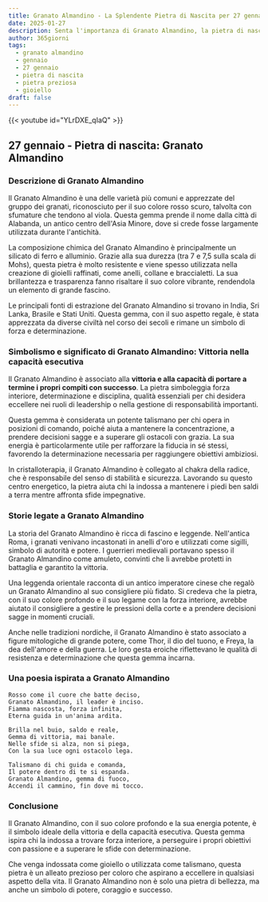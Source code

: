 ```yaml
---
title: Granato Almandino - La Splendente Pietra di Nascita per 27 gennaio
date: 2025-01-27
description: Senta l'importanza di Granato Almandino, la pietra di nascita di 27 gennaio che simboleggia Vittoria nella capacità esecutiva. Lasci che la sua bellezza e il suo significato illuminino la sua giornata.
author: 365giorni
tags:
  - granato almandino
  - gennaio
  - 27 gennaio
  - pietra di nascita
  - pietra preziosa
  - gioiello
draft: false
---
```


{{< youtube id="YLrDXE_qIaQ" >}}

## 27 gennaio - Pietra di nascita: Granato Almandino

### Descrizione di Granato Almandino

Il Granato Almandino è una delle varietà più comuni e apprezzate del gruppo dei granati, riconosciuto per il suo colore rosso scuro, talvolta con sfumature che tendono al viola. Questa gemma prende il nome dalla città di Alabanda, un antico centro dell'Asia Minore, dove si crede fosse largamente utilizzata durante l'antichità.

La composizione chimica del Granato Almandino è principalmente un silicato di ferro e alluminio. Grazie alla sua durezza (tra 7 e 7,5 sulla scala di Mohs), questa pietra è molto resistente e viene spesso utilizzata nella creazione di gioielli raffinati, come anelli, collane e braccialetti. La sua brillantezza e trasparenza fanno risaltare il suo colore vibrante, rendendola un elemento di grande fascino.

Le principali fonti di estrazione del Granato Almandino si trovano in India, Sri Lanka, Brasile e Stati Uniti. Questa gemma, con il suo aspetto regale, è stata apprezzata da diverse civiltà nel corso dei secoli e rimane un simbolo di forza e determinazione.

### Simbolismo e significato di Granato Almandino: Vittoria nella capacità esecutiva

Il Granato Almandino è associato alla **vittoria e alla capacità di portare a termine i propri compiti con successo**. La pietra simboleggia forza interiore, determinazione e disciplina, qualità essenziali per chi desidera eccellere nei ruoli di leadership o nella gestione di responsabilità importanti.

Questa gemma è considerata un potente talismano per chi opera in posizioni di comando, poiché aiuta a mantenere la concentrazione, a prendere decisioni sagge e a superare gli ostacoli con grazia. La sua energia è particolarmente utile per rafforzare la fiducia in sé stessi, favorendo la determinazione necessaria per raggiungere obiettivi ambiziosi.

In cristalloterapia, il Granato Almandino è collegato al chakra della radice, che è responsabile del senso di stabilità e sicurezza. Lavorando su questo centro energetico, la pietra aiuta chi la indossa a mantenere i piedi ben saldi a terra mentre affronta sfide impegnative.

### Storie legate a Granato Almandino

La storia del Granato Almandino è ricca di fascino e leggende. Nell'antica Roma, i granati venivano incastonati in anelli d'oro e utilizzati come sigilli, simbolo di autorità e potere. I guerrieri medievali portavano spesso il Granato Almandino come amuleto, convinti che li avrebbe protetti in battaglia e garantito la vittoria.

Una leggenda orientale racconta di un antico imperatore cinese che regalò un Granato Almandino al suo consigliere più fidato. Si credeva che la pietra, con il suo colore profondo e il suo legame con la forza interiore, avrebbe aiutato il consigliere a gestire le pressioni della corte e a prendere decisioni sagge in momenti cruciali.

Anche nelle tradizioni nordiche, il Granato Almandino è stato associato a figure mitologiche di grande potere, come Thor, il dio del tuono, e Freya, la dea dell'amore e della guerra. Le loro gesta eroiche riflettevano le qualità di resistenza e determinazione che questa gemma incarna.

### Una poesia ispirata a Granato Almandino

```
Rosso come il cuore che batte deciso,  
Granato Almandino, il leader è inciso.  
Fiamma nascosta, forza infinita,  
Eterna guida in un'anima ardita.  

Brilla nel buio, saldo e reale,  
Gemma di vittoria, mai banale.  
Nelle sfide si alza, non si piega,  
Con la sua luce ogni ostacolo lega.  

Talismano di chi guida e comanda,  
Il potere dentro di te si espanda.  
Granato Almandino, gemma di fuoco,  
Accendi il cammino, fin dove mi tocco.
```

### Conclusione

Il Granato Almandino, con il suo colore profondo e la sua energia potente, è il simbolo ideale della vittoria e della capacità esecutiva. Questa gemma ispira chi la indossa a trovare forza interiore, a perseguire i propri obiettivi con passione e a superare le sfide con determinazione.

Che venga indossata come gioiello o utilizzata come talismano, questa pietra è un alleato prezioso per coloro che aspirano a eccellere in qualsiasi aspetto della vita. Il Granato Almandino non è solo una pietra di bellezza, ma anche un simbolo di potere, coraggio e successo.